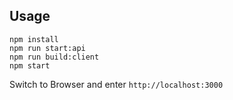 ## Usage

```
npm install
npm run start:api
npm run build:client
npm start
```

Switch to Browser and enter `http://localhost:3000`

